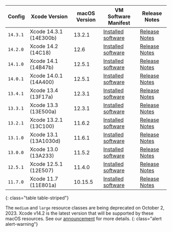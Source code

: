  Config   | Xcode Version                   | macOS Version | VM Software Manifest | Release Notes
----------|---------------------------------|---------------|----------------------------|--------------
`14.3.1` | Xcode 14.3.1 (14E300b) | 13.2.1 | [Installed software](https://circle-macos-docs.s3.amazonaws.com/image-manifest/v12131/manifest.txt) | [Release Notes](https://discuss.circleci.com/t/xcode-14-3-1-rc-released/48152)
 `14.2.0` | Xcode 14.2 (14C18) | 12.6 | [Installed software](https://circle-macos-docs.s3.amazonaws.com/image-manifest/v10821/manifest.txt) | [Release Notes](https://discuss.circleci.com/t/xcode-14-2-rc-released-breaking-changes/46303)
 `14.1.0` | Xcode 14.1 (14B47b) | 12.5.1 | [Installed software](https://circle-macos-docs.s3.amazonaws.com/image-manifest/v9002/index.html) | [Release Notes](https://discuss.circleci.com/t/xcode-14-1-rc-2-released/45890)
 `14.0.1` | Xcode 14.0.1 (14A400) | 12.5.1 | [Installed software](https://circle-macos-docs.s3.amazonaws.com/image-manifest/v8824/index.html) | [Release Notes](https://discuss.circleci.com/t/xcode-14-0-1-rc-released/45424)
 `13.4.1` | Xcode 13.4 (13F17a) | 12.3.1 | [Installed software](https://circle-macos-docs.s3.amazonaws.com/image-manifest/v8094/index.html) | [Release Notes](https://discuss.circleci.com/t/xcode-13-4-1-released/44328)
 `13.3.1` | Xcode 13.3 (13E500a) | 12.3.1 | [Installed software](https://circle-macos-docs.s3.amazonaws.com/image-manifest/v7555/index.html) | [Release Notes](https://discuss.circleci.com/t/xcode-13-3-1-released/43675)
 `13.2.1` | Xcode 13.2.1 (13C100) | 11.6.2 | [Installed software](https://circle-macos-docs.s3.amazonaws.com/image-manifest/v6690/index.html) | [Release Notes](https://discuss.circleci.com/t/xcode-13-2-1-released/42334)
 `13.1.0` | Xcode 13.1 (13A1030d) | 11.6.1 | [Installed software](https://circle-macos-docs.s3.amazonaws.com/image-manifest/v6269/index.html) | [Release Notes](https://discuss.circleci.com/t/xcode-13-1-rc-released/41577)
 `13.0.0` | Xcode 13.0 (13A233) | 11.5.2 | [Installed software](https://circle-macos-docs.s3.amazonaws.com/image-manifest/v6052/index.html) | [Release Notes](https://discuss.circleci.com/t/xcode-13-rc-released/41256)
 `12.5.1` | Xcode 12.5.1 (12E507) | 11.4.0 | [Installed software](https://circle-macos-docs.s3.amazonaws.com/image-manifest/v5775/index.html) | [Release Notes](https://discuss.circleci.com/t/xcode-12-5-1-released/40490)
 `11.7.0` | Xcode 11.7 (11E801a) | 10.15.5 | [Installed software](https://circle-macos-docs.s3.amazonaws.com/image-manifest/v3587/index.html) | [Release Notes](https://discuss.circleci.com/t/xcode-11-7-released/37312)
 {: class="table table-striped"}

 The `medium` and `large` resource classes are being deprecated on October 2, 2023. Xcode v14.2 is the latest version that will be supported by these macOS resources. See our [announcement](https://discuss.circleci.com/t/macos-resource-deprecation-update/46891) for more details.
 {: class="alert alert-warning"}

